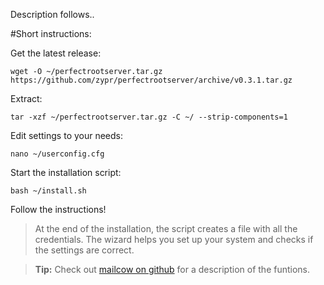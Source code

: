 Description follows..


#Short instructions:

Get the latest release:
```
wget -O ~/perfectrootserver.tar.gz https://github.com/zypr/perfectrootserver/archive/v0.3.1.tar.gz
```

Extract:
```
tar -xzf ~/perfectrootserver.tar.gz -C ~/ --strip-components=1
```

Edit settings to your needs:
```
nano ~/userconfig.cfg
```

Start the installation script:
```
bash ~/install.sh
```

Follow the instructions! 

> At the end of the installation, the script creates a file with all the credentials. The wizard helps you set up your system and checks if the settings are correct.

> **Tip:** Check out [mailcow on github](https://github.com/andryyy/mailcow) for a description of the funtions.  
